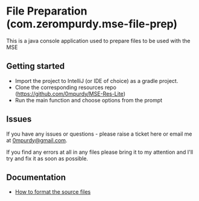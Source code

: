 # File Preparation (com.zerompurdy.mse-file-prep)

This is a java console application used to prepare files to be used with the MSE

## Getting started

- Import the project to IntelliJ (or IDE of choice) as a gradle project.
- Clone the corresponding resources repo (https://github.com/0mpurdy/MSE-Res-Lite)
- Run the main function and choose options from the prompt

## Issues

If you have any issues or questions - please raise a ticket here or email me at 0mpurdy@gmail.com.

If you find any errors at all in any files please bring it to my attention and I'll try and fix it as soon as possible.

## Documentation

  - [How to format the source files][1]

[1]: ./documentation/source-format.md

